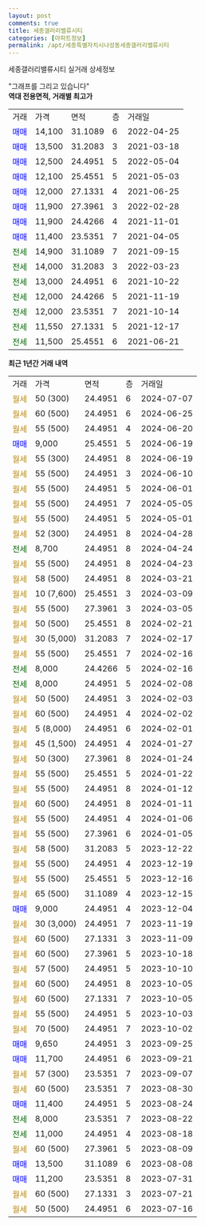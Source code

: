 ```yaml
---
layout: post
comments: true
title: 세종갤러리밸류시티
categories: [아파트정보]
permalink: /apt/세종특별자치시나성동세종갤러리밸류시티
---
```


세종갤러리밸류시티 실거래 상세정보

<script type="text/javascript">
  google.charts.load('current', {'packages':['line', 'corechart']});
  google.charts.setOnLoadCallback(drawChart);

  function drawChart() {
    var data = new google.visualization.DataTable();
    data.addColumn('date', '거래일');
    data.addColumn('number', "매매");
    data.addColumn('number', "전세");
    data.addColumn('number', "전매");

    data.addRows([[new Date(Date.parse("2024-07-07")), null, null, null], [new Date(Date.parse("2024-06-25")), null, null, null], [new Date(Date.parse("2024-06-20")), null, null, null], [new Date(Date.parse("2024-06-19")), 9000, null, null], [new Date(Date.parse("2024-06-19")), null, null, null], [new Date(Date.parse("2024-06-10")), null, null, null], [new Date(Date.parse("2024-06-01")), null, null, null], [new Date(Date.parse("2024-05-05")), null, null, null], [new Date(Date.parse("2024-05-01")), null, null, null], [new Date(Date.parse("2024-04-28")), null, null, null], [new Date(Date.parse("2024-04-24")), null, 8700, null], [new Date(Date.parse("2024-04-23")), null, null, null], [new Date(Date.parse("2024-03-21")), null, null, null], [new Date(Date.parse("2024-03-09")), null, null, null], [new Date(Date.parse("2024-03-05")), null, null, null], [new Date(Date.parse("2024-02-21")), null, null, null], [new Date(Date.parse("2024-02-17")), null, null, null], [new Date(Date.parse("2024-02-16")), null, null, null], [new Date(Date.parse("2024-02-16")), null, 8000, null], [new Date(Date.parse("2024-02-08")), null, 8000, null], [new Date(Date.parse("2024-02-03")), null, null, null], [new Date(Date.parse("2024-02-02")), null, null, null], [new Date(Date.parse("2024-02-01")), null, null, null], [new Date(Date.parse("2024-01-27")), null, null, null], [new Date(Date.parse("2024-01-24")), null, null, null], [new Date(Date.parse("2024-01-22")), null, null, null], [new Date(Date.parse("2024-01-12")), null, null, null], [new Date(Date.parse("2024-01-11")), null, null, null], [new Date(Date.parse("2024-01-06")), null, null, null], [new Date(Date.parse("2024-01-05")), null, null, null], [new Date(Date.parse("2023-12-22")), null, null, null], [new Date(Date.parse("2023-12-19")), null, null, null], [new Date(Date.parse("2023-12-16")), null, null, null], [new Date(Date.parse("2023-12-15")), null, null, null], [new Date(Date.parse("2023-12-04")), 9000, null, null], [new Date(Date.parse("2023-11-19")), null, null, null], [new Date(Date.parse("2023-11-09")), null, null, null], [new Date(Date.parse("2023-10-18")), null, null, null], [new Date(Date.parse("2023-10-10")), null, null, null], [new Date(Date.parse("2023-10-05")), null, null, null], [new Date(Date.parse("2023-10-05")), null, null, null], [new Date(Date.parse("2023-10-03")), null, null, null], [new Date(Date.parse("2023-10-02")), null, null, null], [new Date(Date.parse("2023-09-25")), 9650, null, null], [new Date(Date.parse("2023-09-21")), 11700, null, null], [new Date(Date.parse("2023-09-07")), null, null, null], [new Date(Date.parse("2023-08-30")), null, null, null], [new Date(Date.parse("2023-08-24")), 11400, null, null], [new Date(Date.parse("2023-08-22")), null, 8000, null], [new Date(Date.parse("2023-08-18")), null, 11000, null], [new Date(Date.parse("2023-08-09")), null, null, null], [new Date(Date.parse("2023-08-08")), 13500, null, null], [new Date(Date.parse("2023-07-31")), 11200, null, null], [new Date(Date.parse("2023-07-21")), null, null, null], [new Date(Date.parse("2023-07-16")), null, null, null]]);

    var options = {
      hAxis: {
        format: 'yyyy/MM/dd'
      },    
      lineWidth: 0,
      pointsVisible: true,    
      title: '최근 1년간 유형별 실거래가 분포',
      legend: { position: 'bottom' }
    };

    var formatter = new google.visualization.NumberFormat({pattern:'###,###'} );
    formatter.format(data, 1);
    formatter.format(data, 2);
    
    setTimeout(function() {
        var chart = new google.visualization.LineChart(document.getElementById('columnchart_material'));
        chart.draw(data, (options));
        document.getElementById('loading').style.display = 'none';
    }, 200);
  }
</script>


<div id="loading" style="z-index:20; display: block; margin-left: 0px">"그래프를 그리고 있습니다"</div>
<div id="columnchart_material" style="width: 95%; margin-left: 0px; display: block"></div>
<!-- contents start -->
<b>역대 전용면적, 거래별 최고가</b>
<table class="sortable">
    <tr>
      <td>거래</td>
      <td>가격</td>
      <td>면적</td>
      <td>층</td>
      <td>거래일</td>
    </tr>
        <tr>
          <td><a style="color: blue">매매</a></td>
          <td>14,100</td>
          <td>31.1089</td>
          <td>6</td>
          <td>2022-04-25</td>
        </tr>            <tr>
          <td><a style="color: blue">매매</a></td>
          <td>13,500</td>
          <td>31.2083</td>
          <td>3</td>
          <td>2021-03-18</td>
        </tr>            <tr>
          <td><a style="color: blue">매매</a></td>
          <td>12,500</td>
          <td>24.4951</td>
          <td>5</td>
          <td>2022-05-04</td>
        </tr>            <tr>
          <td><a style="color: blue">매매</a></td>
          <td>12,100</td>
          <td>25.4551</td>
          <td>5</td>
          <td>2021-05-03</td>
        </tr>            <tr>
          <td><a style="color: blue">매매</a></td>
          <td>12,000</td>
          <td>27.1331</td>
          <td>4</td>
          <td>2021-06-25</td>
        </tr>            <tr>
          <td><a style="color: blue">매매</a></td>
          <td>11,900</td>
          <td>27.3961</td>
          <td>3</td>
          <td>2022-02-28</td>
        </tr>            <tr>
          <td><a style="color: blue">매매</a></td>
          <td>11,900</td>
          <td>24.4266</td>
          <td>4</td>
          <td>2021-11-01</td>
        </tr>            <tr>
          <td><a style="color: blue">매매</a></td>
          <td>11,400</td>
          <td>23.5351</td>
          <td>7</td>
          <td>2021-04-05</td>
        </tr>        
        <tr>
              <td><a style="color: darkgreen">전세</a></td>
              <td>14,900</td>
              <td>31.1089</td>
              <td>7</td>
              <td>2021-09-15</td>
            </tr>            <tr>
              <td><a style="color: darkgreen">전세</a></td>
              <td>14,000</td>
              <td>31.2083</td>
              <td>3</td>
              <td>2022-03-23</td>
            </tr>            <tr>
              <td><a style="color: darkgreen">전세</a></td>
              <td>13,000</td>
              <td>24.4951</td>
              <td>6</td>
              <td>2021-10-22</td>
            </tr>            <tr>
              <td><a style="color: darkgreen">전세</a></td>
              <td>12,000</td>
              <td>24.4266</td>
              <td>5</td>
              <td>2021-11-19</td>
            </tr>            <tr>
              <td><a style="color: darkgreen">전세</a></td>
              <td>12,000</td>
              <td>23.5351</td>
              <td>7</td>
              <td>2021-10-14</td>
            </tr>            <tr>
              <td><a style="color: darkgreen">전세</a></td>
              <td>11,550</td>
              <td>27.1331</td>
              <td>5</td>
              <td>2021-12-17</td>
            </tr>            <tr>
              <td><a style="color: darkgreen">전세</a></td>
              <td>11,500</td>
              <td>25.4551</td>
              <td>6</td>
              <td>2021-06-21</td>
            </tr>        
    
</table>

<b>최근 1년간 거래 내역</b>

<table class="sortable">
    <tr>
      <td>거래</td>
      <td>가격</td>
      <td>면적</td>
      <td>층</td>
      <td>거래일</td>
    </tr>
    <tr>
      <td><a style="color: darkgoldenrod">월세</a></td>
      <td>50 (300)</td>
      <td>24.4951</td>
      <td>6</td>
      <td>2024-07-07</td>
    </tr>          <tr>
      <td><a style="color: darkgoldenrod">월세</a></td>
      <td>60 (500)</td>
      <td>24.4951</td>
      <td>6</td>
      <td>2024-06-25</td>
    </tr>          <tr>
      <td><a style="color: darkgoldenrod">월세</a></td>
      <td>55 (500)</td>
      <td>24.4951</td>
      <td>4</td>
      <td>2024-06-20</td>
    </tr>          <tr>
      <td><a style="color: blue">매매</a></td>
      <td>9,000</td>
      <td>25.4551</td>
      <td>5</td>
      <td>2024-06-19</td>
    </tr>          <tr>
      <td><a style="color: darkgoldenrod">월세</a></td>
      <td>55 (300)</td>
      <td>24.4951</td>
      <td>8</td>
      <td>2024-06-19</td>
    </tr>          <tr>
      <td><a style="color: darkgoldenrod">월세</a></td>
      <td>55 (500)</td>
      <td>24.4951</td>
      <td>3</td>
      <td>2024-06-10</td>
    </tr>          <tr>
      <td><a style="color: darkgoldenrod">월세</a></td>
      <td>55 (500)</td>
      <td>24.4951</td>
      <td>5</td>
      <td>2024-06-01</td>
    </tr>          <tr>
      <td><a style="color: darkgoldenrod">월세</a></td>
      <td>55 (500)</td>
      <td>24.4951</td>
      <td>7</td>
      <td>2024-05-05</td>
    </tr>          <tr>
      <td><a style="color: darkgoldenrod">월세</a></td>
      <td>55 (500)</td>
      <td>24.4951</td>
      <td>5</td>
      <td>2024-05-01</td>
    </tr>          <tr>
      <td><a style="color: darkgoldenrod">월세</a></td>
      <td>52 (300)</td>
      <td>24.4951</td>
      <td>8</td>
      <td>2024-04-28</td>
    </tr>          <tr>
      <td><a style="color: darkgreen">전세</a></td>
      <td>8,700</td>
      <td>24.4951</td>
      <td>8</td>
      <td>2024-04-24</td>
    </tr>          <tr>
      <td><a style="color: darkgoldenrod">월세</a></td>
      <td>55 (500)</td>
      <td>24.4951</td>
      <td>8</td>
      <td>2024-04-23</td>
    </tr>          <tr>
      <td><a style="color: darkgoldenrod">월세</a></td>
      <td>58 (500)</td>
      <td>24.4951</td>
      <td>8</td>
      <td>2024-03-21</td>
    </tr>          <tr>
      <td><a style="color: darkgoldenrod">월세</a></td>
      <td>10 (7,600)</td>
      <td>25.4551</td>
      <td>3</td>
      <td>2024-03-09</td>
    </tr>          <tr>
      <td><a style="color: darkgoldenrod">월세</a></td>
      <td>55 (500)</td>
      <td>27.3961</td>
      <td>3</td>
      <td>2024-03-05</td>
    </tr>          <tr>
      <td><a style="color: darkgoldenrod">월세</a></td>
      <td>50 (500)</td>
      <td>25.4551</td>
      <td>8</td>
      <td>2024-02-21</td>
    </tr>          <tr>
      <td><a style="color: darkgoldenrod">월세</a></td>
      <td>30 (5,000)</td>
      <td>31.2083</td>
      <td>7</td>
      <td>2024-02-17</td>
    </tr>          <tr>
      <td><a style="color: darkgoldenrod">월세</a></td>
      <td>55 (500)</td>
      <td>25.4551</td>
      <td>7</td>
      <td>2024-02-16</td>
    </tr>          <tr>
      <td><a style="color: darkgreen">전세</a></td>
      <td>8,000</td>
      <td>24.4266</td>
      <td>5</td>
      <td>2024-02-16</td>
    </tr>          <tr>
      <td><a style="color: darkgreen">전세</a></td>
      <td>8,000</td>
      <td>24.4951</td>
      <td>5</td>
      <td>2024-02-08</td>
    </tr>          <tr>
      <td><a style="color: darkgoldenrod">월세</a></td>
      <td>50 (500)</td>
      <td>24.4951</td>
      <td>3</td>
      <td>2024-02-03</td>
    </tr>          <tr>
      <td><a style="color: darkgoldenrod">월세</a></td>
      <td>60 (500)</td>
      <td>24.4951</td>
      <td>4</td>
      <td>2024-02-02</td>
    </tr>          <tr>
      <td><a style="color: darkgoldenrod">월세</a></td>
      <td>5 (8,000)</td>
      <td>24.4951</td>
      <td>6</td>
      <td>2024-02-01</td>
    </tr>          <tr>
      <td><a style="color: darkgoldenrod">월세</a></td>
      <td>45 (1,500)</td>
      <td>24.4951</td>
      <td>4</td>
      <td>2024-01-27</td>
    </tr>          <tr>
      <td><a style="color: darkgoldenrod">월세</a></td>
      <td>50 (300)</td>
      <td>27.3961</td>
      <td>8</td>
      <td>2024-01-24</td>
    </tr>          <tr>
      <td><a style="color: darkgoldenrod">월세</a></td>
      <td>55 (500)</td>
      <td>25.4551</td>
      <td>5</td>
      <td>2024-01-22</td>
    </tr>          <tr>
      <td><a style="color: darkgoldenrod">월세</a></td>
      <td>55 (500)</td>
      <td>24.4951</td>
      <td>8</td>
      <td>2024-01-12</td>
    </tr>          <tr>
      <td><a style="color: darkgoldenrod">월세</a></td>
      <td>60 (500)</td>
      <td>24.4951</td>
      <td>8</td>
      <td>2024-01-11</td>
    </tr>          <tr>
      <td><a style="color: darkgoldenrod">월세</a></td>
      <td>55 (500)</td>
      <td>24.4951</td>
      <td>4</td>
      <td>2024-01-06</td>
    </tr>          <tr>
      <td><a style="color: darkgoldenrod">월세</a></td>
      <td>55 (500)</td>
      <td>27.3961</td>
      <td>6</td>
      <td>2024-01-05</td>
    </tr>          <tr>
      <td><a style="color: darkgoldenrod">월세</a></td>
      <td>58 (500)</td>
      <td>31.2083</td>
      <td>5</td>
      <td>2023-12-22</td>
    </tr>          <tr>
      <td><a style="color: darkgoldenrod">월세</a></td>
      <td>55 (500)</td>
      <td>24.4951</td>
      <td>4</td>
      <td>2023-12-19</td>
    </tr>          <tr>
      <td><a style="color: darkgoldenrod">월세</a></td>
      <td>55 (500)</td>
      <td>25.4551</td>
      <td>5</td>
      <td>2023-12-16</td>
    </tr>          <tr>
      <td><a style="color: darkgoldenrod">월세</a></td>
      <td>65 (500)</td>
      <td>31.1089</td>
      <td>4</td>
      <td>2023-12-15</td>
    </tr>          <tr>
      <td><a style="color: blue">매매</a></td>
      <td>9,000</td>
      <td>24.4951</td>
      <td>4</td>
      <td>2023-12-04</td>
    </tr>          <tr>
      <td><a style="color: darkgoldenrod">월세</a></td>
      <td>30 (3,000)</td>
      <td>24.4951</td>
      <td>7</td>
      <td>2023-11-19</td>
    </tr>          <tr>
      <td><a style="color: darkgoldenrod">월세</a></td>
      <td>60 (500)</td>
      <td>27.1331</td>
      <td>3</td>
      <td>2023-11-09</td>
    </tr>          <tr>
      <td><a style="color: darkgoldenrod">월세</a></td>
      <td>60 (500)</td>
      <td>27.3961</td>
      <td>5</td>
      <td>2023-10-18</td>
    </tr>          <tr>
      <td><a style="color: darkgoldenrod">월세</a></td>
      <td>57 (500)</td>
      <td>24.4951</td>
      <td>5</td>
      <td>2023-10-10</td>
    </tr>          <tr>
      <td><a style="color: darkgoldenrod">월세</a></td>
      <td>60 (500)</td>
      <td>24.4951</td>
      <td>8</td>
      <td>2023-10-05</td>
    </tr>          <tr>
      <td><a style="color: darkgoldenrod">월세</a></td>
      <td>60 (500)</td>
      <td>27.1331</td>
      <td>7</td>
      <td>2023-10-05</td>
    </tr>          <tr>
      <td><a style="color: darkgoldenrod">월세</a></td>
      <td>55 (500)</td>
      <td>24.4951</td>
      <td>5</td>
      <td>2023-10-03</td>
    </tr>          <tr>
      <td><a style="color: darkgoldenrod">월세</a></td>
      <td>70 (500)</td>
      <td>24.4951</td>
      <td>7</td>
      <td>2023-10-02</td>
    </tr>          <tr>
      <td><a style="color: blue">매매</a></td>
      <td>9,650</td>
      <td>24.4951</td>
      <td>3</td>
      <td>2023-09-25</td>
    </tr>          <tr>
      <td><a style="color: blue">매매</a></td>
      <td>11,700</td>
      <td>24.4951</td>
      <td>6</td>
      <td>2023-09-21</td>
    </tr>          <tr>
      <td><a style="color: darkgoldenrod">월세</a></td>
      <td>57 (300)</td>
      <td>23.5351</td>
      <td>7</td>
      <td>2023-09-07</td>
    </tr>          <tr>
      <td><a style="color: darkgoldenrod">월세</a></td>
      <td>60 (500)</td>
      <td>23.5351</td>
      <td>7</td>
      <td>2023-08-30</td>
    </tr>          <tr>
      <td><a style="color: blue">매매</a></td>
      <td>11,400</td>
      <td>24.4951</td>
      <td>5</td>
      <td>2023-08-24</td>
    </tr>          <tr>
      <td><a style="color: darkgreen">전세</a></td>
      <td>8,000</td>
      <td>23.5351</td>
      <td>7</td>
      <td>2023-08-22</td>
    </tr>          <tr>
      <td><a style="color: darkgreen">전세</a></td>
      <td>11,000</td>
      <td>24.4951</td>
      <td>4</td>
      <td>2023-08-18</td>
    </tr>          <tr>
      <td><a style="color: darkgoldenrod">월세</a></td>
      <td>60 (500)</td>
      <td>27.3961</td>
      <td>5</td>
      <td>2023-08-09</td>
    </tr>          <tr>
      <td><a style="color: blue">매매</a></td>
      <td>13,500</td>
      <td>31.1089</td>
      <td>6</td>
      <td>2023-08-08</td>
    </tr>          <tr>
      <td><a style="color: blue">매매</a></td>
      <td>11,200</td>
      <td>23.5351</td>
      <td>8</td>
      <td>2023-07-31</td>
    </tr>          <tr>
      <td><a style="color: darkgoldenrod">월세</a></td>
      <td>60 (500)</td>
      <td>27.1331</td>
      <td>3</td>
      <td>2023-07-21</td>
    </tr>          <tr>
      <td><a style="color: darkgoldenrod">월세</a></td>
      <td>50 (500)</td>
      <td>24.4951</td>
      <td>6</td>
      <td>2023-07-16</td>
    </tr>      </table>
<!-- contents end -->    

